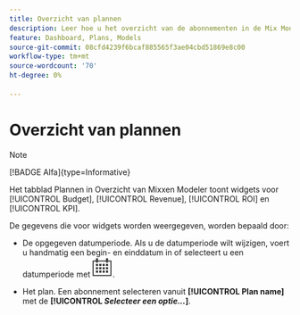 ```yaml
---
title: Overzicht van plannen
description: Leer hoe u het overzicht van de abonnementen in de Mix Modeler gebruikt.
feature: Dashboard, Plans, Models
source-git-commit: 08cfd4239f6bcaf885565f3ae04cbd51869e8c00
workflow-type: tm+mt
source-wordcount: '70'
ht-degree: 0%

---
```



# Overzicht van plannen

>[!NOTE]
>
>[!BADGE Alfa]{type=Informative}


Het tabblad Plannen in Overzicht van Mixxen Modeler toont widgets voor [!UICONTROL Budget], [!UICONTROL Revenue], [!UICONTROL ROI] en [!UICONTROL KPI].

De gegevens die voor widgets worden weergegeven, worden bepaald door:

* De opgegeven datumperiode. Als u de datumperiode wilt wijzigen, voert u handmatig een begin- en einddatum in of selecteert u een datumperiode met ![Kalender](../assets/icons/Calendar.svg).

* Het plan. Een abonnement selecteren vanuit **[!UICONTROL Plan name]** met de **[!UICONTROL _Selecteer een optie..._]**.


